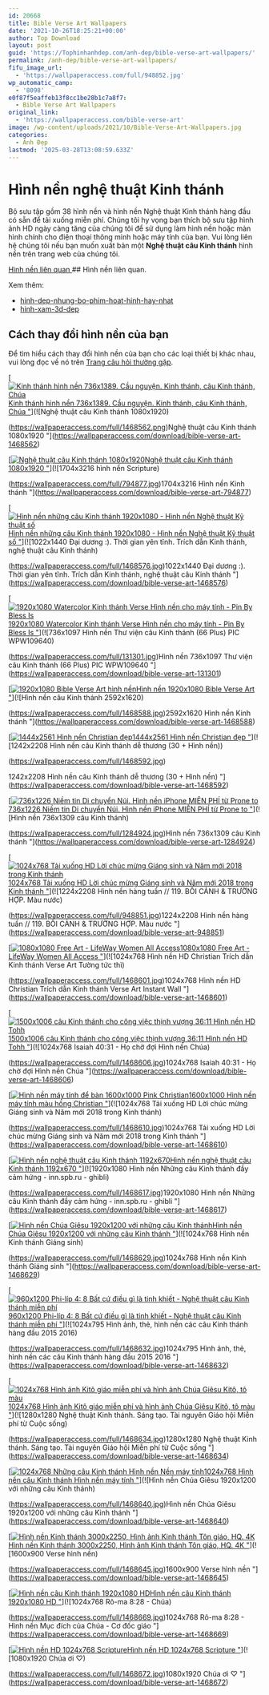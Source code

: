 ```yaml
---
id: 20668
title: Bible Verse Art Wallpapers
date: '2021-10-26T18:25:21+00:00'
author: Top Download
layout: post
guid: 'https://Tophinhanhdep.com/anh-dep/bible-verse-art-wallpapers/'
permalink: /anh-dep/bible-verse-art-wallpapers/
fifu_image_url:
  - 'https://wallpaperaccess.com/full/948852.jpg'
wp_automatic_camp:
  - '8098'
e0f87f5eaffeb13f8cc1be28b1c7a8f7:
  - Bible Verse Art Wallpapers
original_link:
  - 'https://wallpaperaccess.com/bible-verse-art'
image: /wp-content/uploads/2021/10/Bible-Verse-Art-Wallpapers.jpg
categories:
  - Ảnh Đẹp
lastmod: '2025-03-28T13:08:59.633Z'
---
```

# Hình nền nghệ thuật Kinh thánh

Bộ sưu tập gồm 38 hình nền và hình nền Nghệ thuật Kinh thánh hàng đầu có sẵn để tải xuống miễn phí. Chúng tôi hy vọng bạn thích bộ sưu tập hình ảnh HD ngày càng tăng của chúng tôi để sử dụng làm hình nền hoặc màn hình chính cho điện thoại thông minh hoặc máy tính của bạn. Vui lòng liên hệ chúng tôi nếu bạn muốn xuất bản một **Nghệ thuật câu Kinh thánh** hình nền trên trang web của chúng tôi.

[Hình nền liên quan ](#related) ## Hình nền liên quan.

   
 Xem thêm:

   
- [hinh-dep-nhung-bo-phim-hoat-hinh-hay-nhat](https://tophinhanhdep.com/hinh-nen-dep/hinh-dep-nhung-bo-phim-hoat-hinh-hay-nhat/)
- [hinh-xam-3d-dep](https://tophinhanhdep.com/hinh-xam-dep/hinh-xam-3d-dep/)

## Cách thay đổi hình nền của bạn

Để tìm hiểu cách thay đổi hình nền của bạn cho các loại thiết bị khác nhau, vui lòng đọc về nó trên [Trang câu hỏi thường gặp](https://tophinhanhdep.com/faq/).

  
[[![Kinh thánh hình nền 736x1389.  Cầu nguyện.  Kinh thánh, câu Kinh thánh, Chúa](https://wallpaperaccess.com/full/948852.jpg)Kinh thánh hình nền 736x1389. Cầu nguyện. Kinh thánh, câu Kinh thánh, Chúa "](https://wallpaperaccess.com/download/bible-verse-art-948852)](![Nghệ thuật câu Kinh thánh 1080x1920)

(https://wallpaperaccess.com/full/1468562.png)Nghệ thuật câu Kinh thánh 1080x1920 "](https://wallpaperaccess.com/download/bible-verse-art-1468562)

[[![Nghệ thuật câu Kinh thánh 1080x1920](https://wallpaperaccess.com/full/1468563.png)Nghệ thuật câu Kinh thánh 1080x1920 "](https://wallpaperaccess.com/download/bible-verse-art-1468563)](![1704x3216 hình nền Scripture)

(https://wallpaperaccess.com/full/794877.jpg)1704x3216 Hình nền Kinh thánh "](https://wallpaperaccess.com/download/bible-verse-art-794877)

[[![Hình nền những câu Kinh thánh 1920x1080 - Hình nền Nghệ thuật Kỹ thuật số](https://wallpaperaccess.com/full/1468567.jpg)Hình nền những câu Kinh thánh 1920x1080 - Hình nền Nghệ thuật Kỹ thuật số "](https://wallpaperaccess.com/download/bible-verse-art-1468567)](![1022x1440 Đại dương :).  Thời gian yên tĩnh.  Trích dẫn Kinh thánh, nghệ thuật câu Kinh thánh)

(https://wallpaperaccess.com/full/1468576.jpg)1022x1440 Đại dương :). Thời gian yên tĩnh. Trích dẫn Kinh thánh, nghệ thuật câu Kinh thánh "](https://wallpaperaccess.com/download/bible-verse-art-1468576)

[[![1920x1080 Watercolor Kinh thánh Verse Hình nền cho máy tính - Pin By Bless Is](https://wallpaperaccess.com/full/1468577.jpg)1920x1080 Watercolor Kinh thánh Verse Hình nền cho máy tính - Pin By Bless Is "](https://wallpaperaccess.com/download/bible-verse-art-1468577)](![736x1097 Hình nền Thư viện câu Kinh thánh (66 Plus) PIC WPW109640)

(https://wallpaperaccess.com/full/131301.jpg)Hình nền 736x1097 Thư viện câu Kinh thánh (66 Plus) PIC WPW109640 "](https://wallpaperaccess.com/download/bible-verse-art-131301)

[[![1920x1080 Bible Verse Art hình nền](https://wallpaperaccess.com/full/1468579.jpg)Hình nền 1920x1080 Bible Verse Art "](https://wallpaperaccess.com/download/bible-verse-art-1468579)](![Hình nền câu Kinh thánh 2592x1620)

(https://wallpaperaccess.com/full/1468588.jpg)2592x1620 Hình nền Kinh thánh "](https://wallpaperaccess.com/download/bible-verse-art-1468588)

[[![1444x2561 Hình nền Christian đẹp](https://wallpaperaccess.com/full/1129733.jpg)1444x2561 Hình nền Christian đẹp "](https://wallpaperaccess.com/download/bible-verse-art-1129733)](![1242x2208 Hình nền câu Kinh thánh dễ thương (30 + Hình nền))

(https://wallpaperaccess.com/full/1468592.jpg)

1242x2208 Hình nền câu Kinh thánh dễ thương (30 + Hình nền) "](https://wallpaperaccess.com/download/bible-verse-art-1468592)

[[![736x1226 Niềm tin Di chuyển Núi.  Hình nền iPhone MIỄN PHÍ từ Prone to](https://wallpaperaccess.com/full/1468594.jpg)736x1226 Niềm tin Di chuyển Núi. Hình nền iPhone MIỄN PHÍ từ Prone to "](https://wallpaperaccess.com/download/bible-verse-art-1468594)](![Hình nền 736x1309 câu Kinh thánh)

(https://wallpaperaccess.com/full/1284924.jpg)Hình nền 736x1309 câu Kinh thánh "](https://wallpaperaccess.com/download/bible-verse-art-1284924)

[[![1024x768 Tải xuống HD Lời chúc mừng Giáng sinh và Năm mới 2018 trong Kinh thánh](https://wallpaperaccess.com/full/1468597.jpg)1024x768 Tải xuống HD Lời chúc mừng Giáng sinh và Năm mới 2018 trong Kinh thánh "](https://wallpaperaccess.com/download/bible-verse-art-1468597)](![1224x2208 Hình nền hàng tuần // 119. BỐI CẢNH & TRƯỜNG HỢP.  Màu nước)

(https://wallpaperaccess.com/full/948851.jpg)1224x2208 Hình nền hàng tuần // 119. BỐI CẢNH &amp; TRƯỜNG HỢP. Màu nước "](https://wallpaperaccess.com/download/bible-verse-art-948851)

[[![1080x1080 Free Art - LifeWay Women All Access](https://wallpaperaccess.com/full/1468599.jpg)1080x1080 Free Art - LifeWay Women All Access "](https://wallpaperaccess.com/download/bible-verse-art-1468599)](![1024x768 Hình nền HD Christian Trích dẫn Kinh thánh Verse Art Tường tức thì)

(https://wallpaperaccess.com/full/1468601.jpg)1024x768 Hình nền HD Christian Trích dẫn Kinh thánh Verse Art Instant Wall "](https://wallpaperaccess.com/download/bible-verse-art-1468601)

[[![1500x1006 câu Kinh thánh cho công việc thịnh vượng 36:11 Hình nền HD Tohh](https://wallpaperaccess.com/full/1468602.jpg)1500x1006 câu Kinh thánh cho công việc thịnh vượng 36:11 Hình nền HD Tohh "](https://wallpaperaccess.com/download/bible-verse-art-1468602)](![1024x768 Isaiah 40:31 - Họ chờ đợi Hình nền Chúa)

(https://wallpaperaccess.com/full/1468606.jpg)1024x768 Isaiah 40:31 - Họ chờ đợi Hình nền Chúa "](https://wallpaperaccess.com/download/bible-verse-art-1468606)

[[![Hình nền máy tính để bàn 1600x1000 Pink Christian](https://wallpaperaccess.com/full/1468607.jpg)1600x1000 Hình nền máy tính màu hồng Christian "](https://wallpaperaccess.com/download/bible-verse-art-1468607)](![1024x768 Tải xuống HD Lời chúc mừng Giáng sinh và Năm mới 2018 trong Kinh thánh)

(https://wallpaperaccess.com/full/1468610.jpg)1024x768 Tải xuống HD Lời chúc mừng Giáng sinh và Năm mới 2018 trong Kinh thánh "](https://wallpaperaccess.com/download/bible-verse-art-1468610)

[[![Hình nền nghệ thuật câu Kinh thánh 1192x670](https://wallpaperaccess.com/full/1468614.jpg)Hình nền nghệ thuật câu Kinh thánh 1192x670 "](https://wallpaperaccess.com/download/bible-verse-art-1468614)](![1920x1080 Hình nền Những câu Kinh thánh đầy cảm hứng - inn.spb.ru - ghibli)

(https://wallpaperaccess.com/full/1468617.jpg)1920x1080 Hình nền Những câu Kinh thánh đầy cảm hứng - inn.spb.ru - ghibli "](https://wallpaperaccess.com/download/bible-verse-art-1468617)

[[![Hình nền Chúa Giêsu 1920x1200 với những câu Kinh thánh](https://wallpaperaccess.com/full/1468621.jpg)Hình nền Chúa Giêsu 1920x1200 với những câu Kinh thánh "](https://wallpaperaccess.com/download/bible-verse-art-1468621)](![1024x768 Hình nền Kinh thánh Giáng sinh)

(https://wallpaperaccess.com/full/1468629.jpg)1024x768 Hình nền Kinh thánh Giáng sinh "](https://wallpaperaccess.com/download/bible-verse-art-1468629)

[[![960x1200 Phi-líp 4: 8 Bất cứ điều gì là tinh khiết - Nghệ thuật câu Kinh thánh miễn phí](https://wallpaperaccess.com/full/1468630.jpg)960x1200 Phi-líp 4: 8 Bất cứ điều gì là tinh khiết - Nghệ thuật câu Kinh thánh miễn phí "](https://wallpaperaccess.com/download/bible-verse-art-1468630)](![1024x795 Hình ảnh, thẻ, hình nền các câu Kinh thánh hàng đầu 2015 2016)

(https://wallpaperaccess.com/full/1468632.jpg)1024x795 Hình ảnh, thẻ, hình nền các câu Kinh thánh hàng đầu 2015 2016 "](https://wallpaperaccess.com/download/bible-verse-art-1468632)

[[![1024x768 Hình ảnh Kitô giáo miễn phí và hình ảnh Chúa Giêsu Kitô, tô màu](https://wallpaperaccess.com/full/1468633.jpg)1024x768 Hình ảnh Kitô giáo miễn phí và hình ảnh Chúa Giêsu Kitô, tô màu "](https://wallpaperaccess.com/download/bible-verse-art-1468633)](![1280x1280 Nghệ thuật Kinh thánh.  Sáng tạo.  Tài nguyên Giáo hội Miễn phí từ Cuộc sống)

(https://wallpaperaccess.com/full/1468634.jpg)1280x1280 Nghệ thuật Kinh thánh. Sáng tạo. Tài nguyên Giáo hội Miễn phí từ Cuộc sống "](https://wallpaperaccess.com/download/bible-verse-art-1468634)

[[![1024x768 Những câu Kinh thánh Hình nền Nền máy tính](https://wallpaperaccess.com/full/1468635.jpg)1024x768 Hình nền câu Kinh thánh Hình nền máy tính "](https://wallpaperaccess.com/download/bible-verse-art-1468635)](![Hình nền Chúa Giêsu 1920x1200 với những câu Kinh thánh)

(https://wallpaperaccess.com/full/1468640.jpg)Hình nền Chúa Giêsu 1920x1200 với những câu Kinh thánh "](https://wallpaperaccess.com/download/bible-verse-art-1468640)

[[![Hình nền Kinh thánh 3000x2250, Hình ảnh Kinh thánh Tôn giáo, HQ.  4K](https://wallpaperaccess.com/full/1468642.jpg)Hình nền Kinh thánh 3000x2250, Hình ảnh Kinh thánh Tôn giáo, HQ. 4K "](https://wallpaperaccess.com/download/bible-verse-art-1468642)](![1600x900 Verse hình nền)

(https://wallpaperaccess.com/full/1468645.jpg)1600x900 Verse hình nền "](https://wallpaperaccess.com/download/bible-verse-art-1468645)

[[![Hình nền câu Kinh thánh 1920x1080 HD](https://wallpaperaccess.com/full/1130037.jpg)Hình nền câu Kinh thánh 1920x1080 HD "](https://wallpaperaccess.com/download/bible-verse-art-1130037)](![1024x768 Rô-ma 8:28 - Chúa)

(https://wallpaperaccess.com/full/1468669.jpg)1024x768 Rô-ma 8:28 - Hình nền Mục đích của Chúa - Cơ đốc giáo "](https://wallpaperaccess.com/download/bible-verse-art-1468669)

[[![Hình nền HD 1024x768 Scripture](https://wallpaperaccess.com/full/1468670.jpg)Hình nền HD 1024x768 Scripture "](https://wallpaperaccess.com/download/bible-verse-art-1468670)](![1080x1920 Chúa ơi ♡)

(https://wallpaperaccess.com/full/1468672.jpg)1080x1920 Chúa ơi ♡ "](https://wallpaperaccess.com/download/bible-verse-art-1468672)
